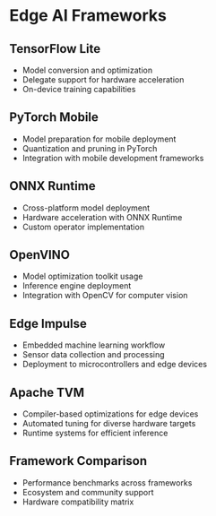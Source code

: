 # Edge AI Frameworks

## TensorFlow Lite
- Model conversion and optimization
- Delegate support for hardware acceleration
- On-device training capabilities

## PyTorch Mobile
- Model preparation for mobile deployment
- Quantization and pruning in PyTorch
- Integration with mobile development frameworks

## ONNX Runtime
- Cross-platform model deployment
- Hardware acceleration with ONNX Runtime
- Custom operator implementation

## OpenVINO
- Model optimization toolkit usage
- Inference engine deployment
- Integration with OpenCV for computer vision

## Edge Impulse
- Embedded machine learning workflow
- Sensor data collection and processing
- Deployment to microcontrollers and edge devices

## Apache TVM
- Compiler-based optimizations for edge devices
- Automated tuning for diverse hardware targets
- Runtime systems for efficient inference

## Framework Comparison
- Performance benchmarks across frameworks
- Ecosystem and community support
- Hardware compatibility matrix

